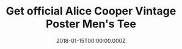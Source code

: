---
campaign-uuid: "c-b768d22c-a118-43b9-a2d3-736a7357adad"
type: "Product"
category: "Fashion"
date: "2018-01-15T00:00:00.000Z"
end-date: "2018-02-28T00:00:00.000Z"
disable-form: false
is_promoted: false
has_entry_page: false
title: "Get official Alice Cooper Vintage Poster Men's Tee"
competition-description: "This vintage poster design from Alice Cooper's 1979 Madhouse\
  \ Rock Tour has been re-created as a tribute to the Godfather of Shock Rock!<br\
  \ />Heavy cotton classic fit adult Gildan t-shirt with taped neck and shoulders,\
  \ pre-shrunk jersey knit and quarter-turned to eliminate creases."
banner-img: "nmemerch-alice_cooper_tee2_main.jpg"
logo-left-href: "https://nmemerch.com/products/alice-cooper-vintage-poster-mens-t-shirt?variant=26194878085"
logo-left-image: "nmemerch-logo.jpg"
logo-left-title: "NME Merch"
has-winner: false
---